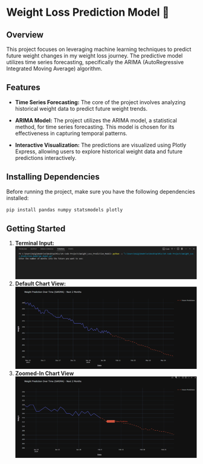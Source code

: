 # Weight Loss Prediction Model 💪

## Overview

This project focuses on leveraging machine learning techniques to predict future weight changes in my weight loss journey. The predictive model utilizes time series forecasting, specifically the ARIMA (AutoRegressive Integrated Moving Average) algorithm.

## Features

- **Time Series Forecasting:** The core of the project involves analyzing historical weight data to predict future weight trends.
  
- **ARIMA Model:** The project utilizes the ARIMA model, a statistical method, for time series forecasting. This model is chosen for its effectiveness in capturing temporal patterns.

- **Interactive Visualization:** The predictions are visualized using Plotly Express, allowing users to explore historical weight data and future predictions interactively.

## Installing Dependencies
Before running the project, make sure you have the following dependencies installed:


  ```bash
  pip install pandas numpy statsmodels plotly
  ```


## Getting Started

1. **Terminal Input:**
   ![Terminal Input](images/terminal.png)
2. **Default Chart View:**
   ![Default Chart View](images/default_chart_view.png)
3. **Zoomed-In Chart View**
   ![Zoomed Chart View](images/zoomed_chart_view.png)


